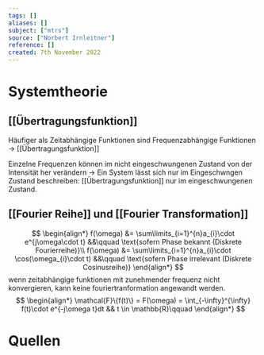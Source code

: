```yaml
---
tags: []
aliases: []
subject: ["mtrs"]
source: ["Norbert Irnleitner"]
reference: []
created: 7th November 2022
---
```


# Systemtheorie

## [[Übertragungsfunktion]]
Häufiger als Zeitabhängige Funktionen sind Frequenzabhängige Funktionen -> [[Übertragungsfunktion]]

Einzelne Frequenzen können im nicht eingeschwungenen Zustand von der Intensität her verändern -> Ein System lässt sich nur im Eingeschwngen Zustand beschreiben: [[Übertragungsfunktion]] nur im eingeschwungenen Zustand.


## [[Fourier Reihe]] und [[Fourier Transformation]]

$$
\begin{align*}
f(\omega) &= \sum\limits_{i=1}^{n}a_{i}\cdot e^{j\omega\cdot t} &&\qquad \text{sofern Phase bekannt (Diskrete Fourierreihe)}\\
f(\omega) &= \sum\limits_{i=1}^{n}a_{i}\cdot \cos(\omega_{i}\cdot t) &&\qquad \text{sofern Phase irrelevant (Diskrete Cosinusreihe)}
\end{align*}
$$
wenn zeitabhängige funktionen mit zunehmender frequenz nicht konvergieren, kann keine fouriertranformation angewandt werden.
$$
\begin{align*}
\mathcal{F}\{f(t)\} = F(\omega) = \int_{-\infty}^{\infty} f(t)\cdot e^{-j\omega t}dt && t \in \mathbb{R}\qquad 
\end{align*}
$$


# Quellen